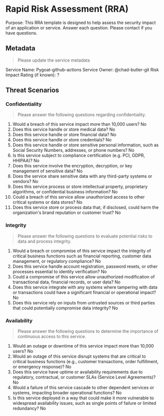 
# Rapid Risk Assessment (RRA)
Purpose: This RRA template is designed to help assess the security impact of an application or service. 
Answer each question. Please contact <security team> if you have questions.

## Metadata

> Please update the service metadata

Service Name: Pygoat-github-actions
Service Owner: @chad-butler-git
Risk Impact Rating (if known): ?


## Threat Scenarios

### Confidentiality

> Please answer the following questions regarding confidentiality.

1. Would a breach of this service impact more than 10,000 users? No
2. Does this service handle or store medical data? No
3. Does this service handle or store financial data? No
4. Does this service handle or store credentials? No
5. Does this service handle or store sensitive personal information, such as Social Security Numbers, addresses, or phone numbers? No
6. Is this service subject to compliance certification (e.g. PCI, GDPR, HHIPAA)? No
7. Does this service involve the encryption, decryption, or key management of sensitive data? No
8. Does the service share sensitive data with any third-party systems or vendors? No
9. Does this service process or store intellectual property, proprietary algorithms, or confidential business information? No
10. Could a breach of this service allow unauthorized access to other critical systems or data stores? No
11. Does this service store or process data that, if disclosed, could harm the organization's brand reputation or customer trust? No

### Integrity

> Please answer the following questions to evaluate potential risks to data and process integrity.

1. Would a breach or compromise of this service impact the integrity of critical business functions such as financial reporting, customer data management, or regulatory compliance? No
2. Does this service handle account registration, password resets, or other processes essential to identity verification? No
3. Could a compromise of this service allow unauthorized modification of transactional data, financial records, or user data? No
4. Does this service integrate with any systems where tampering with data or transactions could have a significant financial or operational impact? No
5. Does this service rely on inputs from untrusted sources or third parties that could potentially compromise data integrity? No

### Availability

> Please answer the following questions to determine the importance of continuous access to this service.

1. Would an outage or downtime of this service impact more than 10,000 users? No
2. Would an outage of this service disrupt systems that are critical to critical business functions (e.g., customer transactions, order fulfillment, or emergency response)? No
3. Does this service have uptime or availability requirements due to regulatory, contractual, or customer SLAs (Service Level Agreements)? No
4. Would a failure of this service cascade to other dependent services or systems, impacting broader operational functions? No
5. Is this service deployed in a way that could make it more vulnerable to widespread availability issues, such as single points of failure or limited redundancy? No
